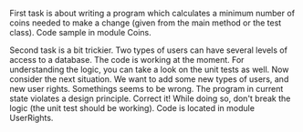 First task is about writing a program which calculates a minimum number of coins needed to make a change 
  (given from the main method or the test class). Code sample in module Coins.
  
Second task is a bit trickier. Two types of users can have several levels of access to a database.
The code is working at the moment. For understanding the logic, you can take a look on the unit tests
as well. 
Now consider the next situation. We want to add some new types of users, and new user rights. Somethings
seems to be wrong. The program in current state violates a design principle. Correct it! While doing so, 
don't break the logic (the unit test should be working). Code is located in module UserRights.

